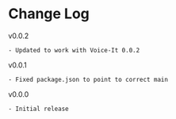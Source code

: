 Change Log
====================

v0.0.2

    - Updated to work with Voice-It 0.0.2

v0.0.1

    - Fixed package.json to point to correct main


v0.0.0

    - Initial release
